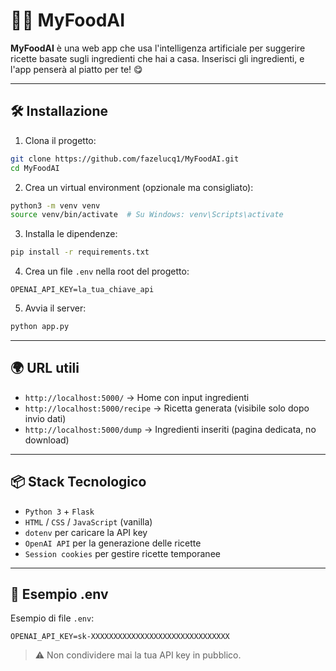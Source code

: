 # 🧠🍝 MyFoodAI

**MyFoodAI** è una web app che usa l'intelligenza artificiale per suggerire ricette basate sugli ingredienti che hai a casa. Inserisci gli ingredienti, e l'app penserà al piatto per te! 😋

---

## 🛠️ Installazione

1. Clona il progetto:

```bash
git clone https://github.com/fazelucq1/MyFoodAI.git
cd MyFoodAI
```

2. Crea un virtual environment (opzionale ma consigliato):

```bash
python3 -m venv venv
source venv/bin/activate  # Su Windows: venv\Scripts\activate
```

3. Installa le dipendenze:

```bash
pip install -r requirements.txt
```

4. Crea un file `.env` nella root del progetto:

```
OPENAI_API_KEY=la_tua_chiave_api
```

5. Avvia il server:

```bash
python app.py
```

---

## 🌍 URL utili

* `http://localhost:5000/` → Home con input ingredienti
* `http://localhost:5000/recipe` → Ricetta generata (visibile solo dopo invio dati)
* `http://localhost:5000/dump` → Ingredienti inseriti (pagina dedicata, no download)

---

## 📦 Stack Tecnologico

* `Python 3` + `Flask`
* `HTML` / `CSS` / `JavaScript` (vanilla)
* `dotenv` per caricare la API key
* `OpenAI API` per la generazione delle ricette
* `Session cookies` per gestire ricette temporanee

---

## 🧪 Esempio .env

Esempio di file `.env`:

```
OPENAI_API_KEY=sk-XXXXXXXXXXXXXXXXXXXXXXXXXXXXXXX
```

> ⚠️ Non condividere mai la tua API key in pubblico.
